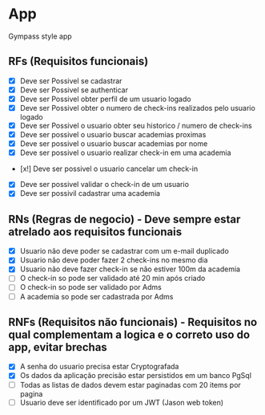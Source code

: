 # App

Gympass style app

## RFs (Requisitos funcionais)
  - [x] Deve ser Possivel se cadastrar
  - [x] Deve ser Possivel se authenticar
  - [x] Deve ser Possivel obter perfil de um usuario logado
  - [x] Deve ser Possivel obter o numero de check-ins realizados pelo usuario logado
  - [x] Deve ser Possivel o usuario obter seu historico / numero de check-ins
  - [x] Deve ser possivel o usuario buscar academias proximas
  - [x] Deve ser possivel o usuario buscar academias por nome
  - [x] Deve ser possivel o usuario realizar check-in em uma academia
  - [x!] Deve ser possivel o usuario cancelar um check-in
  - [x] Deve ser possivel validar o check-in de um usuario
  - [x] Deve ser possivil cadastrar uma academia

## RNs (Regras de negocio) - Deve sempre estar atrelado aos requisitos funcionais
  - [x] Usuario não deve poder se cadastrar com um e-mail duplicado
  - [x] Usuario não deve poder fazer 2 check-ins no mesmo dia
  - [x] Usuario não deve fazer check-in se não estiver 100m da academia
  - [ ] O check-in so pode ser validado até 20 min após criado
  - [ ] O check-in so pode ser validado por Adms
  - [ ] A academia so pode ser cadastrada por Adms

## RNFs (Requisitos não funcionais) - Requisitos no qual complementam a logica e o correto uso do app, evitar brechas
  - [x] A senha do usuario precisa estar Cryptografada
  - [x] Os dados da aplicação precisão estar persistidos em um banco PgSql
  - [ ] Todas as listas de dados devem estar paginadas com 20 items por pagina
  - [ ] Usuario deve ser identificado por um JWT (Jason web token)
